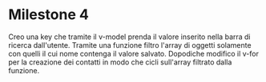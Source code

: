 # Milestone 4

Creo una key che tramite il v-model prenda il valore inserito nella barra di ricerca dall'utente. Tramite una funzione filtro l'array di oggetti solamente con quelli il cui nome contenga il valore salvato. Dopodiche modifico il v-for per la creazione dei contatti in modo che cicli sull'array filtrato dalla funzione.

